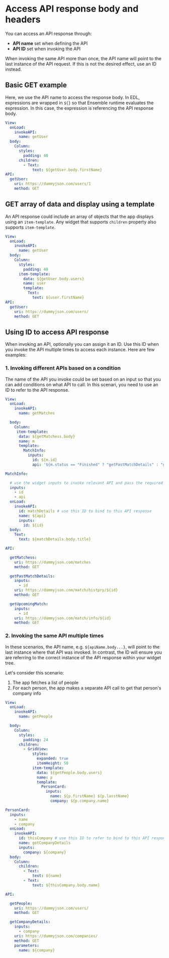 # Access API response body and headers

You can access an API response through:

- **API name** set when defining the API
- **API ID** set when invoking the API

When invoking the same API more than once, the API name will point to the last instance of the API request. If this is not the desired effect, use an ID instead.


## Basic GET example

Here, we use the API name to access the response body. In EDL, expressions are wrapped in `${}` so that Ensemble runtime evaluates the expression. In this case, the expression is referencing the API response body.

```yaml
View:
  onLoad:
    invokeAPI:
      name: getUser
  body:
    Column:
      styles:
        padding: 40
      children:
        - Text:
            text: ${getUser.body.firstName}
API:
  getUser:
    uri: https://dummyjson.com/users/1
    method: GET
```


## GET array of data and display using a template

An API response could include an array of objects that the app displays using an `item-template`. Any widget that supports `children` property also supports `item-template`. 

```yaml
View:
  onLoad:
    invokeAPI:
      name: getUser
  body:
    Column:
      styles:
        padding: 40
      item-template:
        data: ${getUser.body.users}
        name: user
        template:
          Text:
            text: ${user.firstName}
API:
  getUser:
    uri: https://dummyjson.com/users/
    method: GET
```


## Using ID to access API response

When invoking an API, optionally you can assign it an ID. Use this ID when you invoke the API multiple times to access each instance. Here are few examples:

### 1. Invoking different APIs based on a condition

The name of the API you invoke could be set based on an input so that you can add conditions on what API to call. In this scenari, you need to use an ID to refer to the API response.

```yaml
View:
  onLoad:
    invokeAPI:
      name: getMatches

  body:
    Column:
     item-template:
      data: ${getMatchess.body}
      name: m
      template:
        MatchInfo:
          inputs:
            id: ${m.id}
            api: '${m.status == "Finished" ? "getPastMatchDetails" : "getUpcomingMatch"}'

MatchInfo:

  # use the widget inputs to invoke relevant API and pass the required inputs to the API
  inputs:
    - id
    - api
  onLoad:
    invokeAPI:
      id: matchDetails # use this ID to bind to this API response
      name: ${api}
      inputs:
        id: ${id}
  body:
    Text:
      text: ${matchDetails.body.title}

API:

  getMatchess:
    uri: https://dummyjson.com/matches
    method: GET

  getPastMatchDetails:
    inputs:
      - id
    uri: https://dummyjson.com/match/histpry/${id}
    method: GET

  getUpcomingMatch:
    inputs:
      - id
    uri: https://dummyjson.com/match/info/${id}
    method: GET

```


### 2. Invoking the same API multiple times

In these scenarios, the API name, e.g. `${apiName.body...}`, will point to the last instance where that API was invoked. In contrast, the ID will ensure you are referring to the correct instance of the API response within your widget tree.

Let's consider this scenario:

1. The app fetches a list of people
2. For each person, the app makes a separate API call to get that person's company info

```yaml
View:
  onLoad:
    invokeAPI:
      name: getPeople

  body:
    Column:
      styles:
        padding: 24
      children:
        - GridView:
            styles:
              expanded: true
              itemHeight: 50
            item-template:
              data: ${getPeople.body.users}
              name: p
              template:
                PersonCard:
                  inputs:
                    name: ${p.firstName} ${p.lasstName}
                    company: ${p.company.name}

PersonCard:
  inputs:
    - name
    - company
  onLoad:
    invokeAPI:
      id: thisCompany # use this ID to refer to bind to this API response
      name: getCompanyDetails
      inputs:
        company: ${company}
  body:
    Column:
      children:
        - Text:
            text: ${name}
        - Text:
            text: ${thisCompany.body.name}

API:

  getPeople:
    uri: https://dummyjson.com/users/
    method: GET

  getCompanyDetails:
    inputs:
      - company
    uri: https://dummyjson.com/companies/
    method: GET
    parameters:
      name: ${company}
```